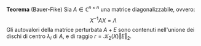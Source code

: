 **Teorema** (Bauer-Fike) Sia $A\in\mathbb{C}^{n\times n}$ una matrice diagonalizzabile, ovvero:
$$
X^{-1}AX=\Lambda
$$
Gli autovalori della matrice perturbata $A+E$ sono contenuti nell'unione dei dischi di centro $\lambda_i$ di $A$, e di raggio $r = \mathcal{K}_2(X)\Vert E \Vert_2$.

